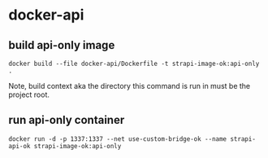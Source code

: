 # docker-api
## build api-only image
```
docker build --file docker-api/Dockerfile -t strapi-image-ok:api-only .
```
Note, build context aka the directory this command is run in must be the project root.

## run api-only container
```
docker run -d -p 1337:1337 --net use-custom-bridge-ok --name strapi-api-ok strapi-image-ok:api-only
```

## 